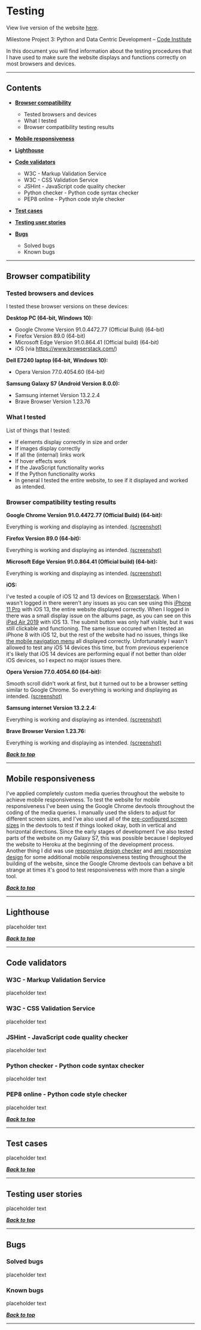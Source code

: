 # Testing

View live version of the website [here](http://dba-critics.herokuapp.com/).

Milestone Project 3: Python and Data Centric Development – [Code Institute](https://codeinstitute.net/)

In this document you will find information about the testing procedures that I have used to make sure the website displays and functions correctly on most browsers and devices.

---

## Contents

- [**Browser compatibility**](#browser-compatibility)

  - Tested browsers and devices
  - What I tested
  - Browser compatibility testing results

- [**Mobile responsiveness**](#mobile-responsiveness)

- [**Lighthouse**](#lighthouse)

- [**Code validators**](#code-validators)

  - W3C - Markup Validation Service
  - W3C - CSS Validation Service
  - JSHint - JavaScript code quality checker
  - Python checker - Python code syntax checker
  - PEP8 online - Python code style checker

- [**Test cases**](#test-cases)

- [**Testing user stories**](#testing-user-stories)

- [**Bugs**](#bugs)

  - Solved bugs
  - Known bugs

---

## Browser compatibility

### Tested browsers and devices

I tested these browser versions on these devices:

**Desktop PC (64-bit, Windows 10):**

- Google Chrome Version 91.0.4472.77 (Official Build) (64-bit)
- Firefox Version 89.0 (64-bit)
- Microsoft Edge Version 91.0.864.41 (Official build) (64-bit)
- iOS (via https://www.browserstack.com/)

**Dell E7240 laptop (64-bit, Windows 10):**

- Opera Version 77.0.4054.60 (64-bit)

**Samsung Galaxy S7 (Android Version 8.0.0):**

- Samsung internet Version 13.2.2.4
- Brave Browser Version 1.23.76

### What I tested

List of things that I tested:

- If elements display correctly in size and order
- If images display correctly
- If all the (internal) links work
- If hover effects work
- If the JavaScript functionality works
- If the Python functionality works
- In general I tested the entire website, to see if it displayed and worked as intended.

### Browser compatibility testing results

**Google Chrome Version 91.0.4472.77 (Official Build) (64-bit):**

Everything is working and displaying as intended. [(screenshot)](testing-img/chrome.png)

**Firefox Version 89.0 (64-bit):**

Everything is working and displaying as intended. [(screenshot)](testing-img/firefox.png)

**Microsoft Edge Version 91.0.864.41 (Official build) (64-bit):**

Everything is working and displaying as intended. [(screenshot)](testing-img/edge.png)

**iOS:**

I've tested a couple of iOS 12 and 13 devices on [Browserstack](https://www.browserstack.com/). When I wasn't logged in there weren't any issues as you can see using this [iPhone 11 Pro](testing-img/iphone11pro.png) with iOS 13, the entire website displayed correctly. When I logged in there was a small display issue on the albums page, as you can see on this [iPad Air 2019](testing-img/ipadair2019.png) with iOS 13. The submit button was only half visible, but it was still clickable and functioning. The same issue occured when I tested an iPhone 8 with iOS 12, but the rest of the website had no issues, things like [the mobile navigation menu](testing-img/iphone8.png) all displayed correctly. Unfortunately I wasn't allowed to test any iOS 14 devices this time, but from previous experience it's likely that iOS 14 devices are performing equal if not better than older iOS devices, so I expect no major issues there.

**Opera Version 77.0.4054.60 (64-bit):**

Smooth scroll didn't work at first, but it turned out to be a browser setting similar to Google Chrome. So everything is working and displaying as intended. [(screenshot)](testing-img/opera.png)

**Samsung internet Version 13.2.2.4:**

Everything is working and displaying as intended. [(screenshot)](testing-img/samsung.jpg)

**Brave Browser Version 1.23.76:**

Everything is working and displaying as intended. [(screenshot)](testing-img/brave.jpg)

**_[Back to top](#contents)_**

---

## Mobile responsiveness

I've applied completely custom media queries throughout the website to achieve mobile responsiveness. To test the website for mobile responsiveness I've been using the Google Chrome devtools throughout the coding of the media queries. I manually used the sliders to adjust for different screen sizes, and I've also used all of the [pre-configured screen sizes](testing-img/devtools-phones.png) in the devtools to test if things looked okay, both in vertical and horizontal directions. Since the early stages of development I've also tested parts of the website on my Galaxy S7, this was possible because I deployed the website to Heroku at the beginning of the development process. Another thing I did was use [responsive design checker](https://responsivedesignchecker.com/) and [ami responsive design](http://ami.responsivedesign.is/) for some additional mobile responsiveness testing throughout the building of the website, since the Google Chrome devtools can behave a bit strange at times it's good to test responsiveness with more than a single tool.

**_[Back to top](#contents)_**

---

## Lighthouse

placeholder text

**_[Back to top](#contents)_**

---

## Code validators

### W3C - Markup Validation Service

placeholder text

### W3C - CSS Validation Service

placeholder text

### JSHint - JavaScript code quality checker

placeholder text

### Python checker - Python code syntax checker

placeholder text

### PEP8 online - Python code style checker

placeholder text

**_[Back to top](#contents)_**

---

## Test cases

placeholder text

**_[Back to top](#contents)_**

---

## Testing user stories

placeholder text

**_[Back to top](#contents)_**

---

## Bugs

### Solved bugs

placeholder text

### Known bugs

placeholder text

**_[Back to top](#contents)_**

---
